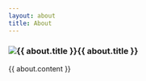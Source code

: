 ```yaml
---
layout: about
title: About
---
```


<section class="about">
  <h3 class="title"><img src="{{ about.image_path }}" alt="{{ about.title }}"/>{{ about.title }}</h3>
  <div class="content">
    {{ about.content }}
  </div>
</section>
